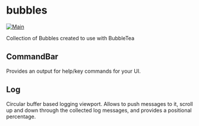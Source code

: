 # bubbles

[![Main](https://github.com/rebay1982/bubbles/actions/workflows/main.yml/badge.svg?branch=main)](https://github.com/rebay1982/bubbles/actions/workflows/main.yml)

Collection of Bubbles created to use with BubbleTea

## CommandBar

Provides an output for help/key commands for your UI.

## Log

Circular buffer based logging viewport. Allows to push messages to it, scroll up and down through the collected log
messages, and provides a positional percentage.

